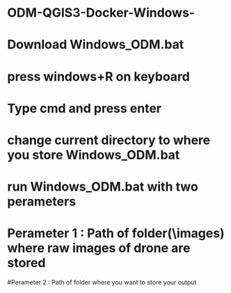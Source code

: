 # ODM-QGIS3-Docker-Windows-
# Download Windows_ODM.bat
# press windows+R on keyboard
# Type cmd and press enter
# change current directory to where you store Windows_ODM.bat
# run Windows_ODM.bat with two perameters
# Perameter 1 : Path of folder(\images) where raw images of drone are stored
#Perameter 2 : Path of folder where you want to store your output
